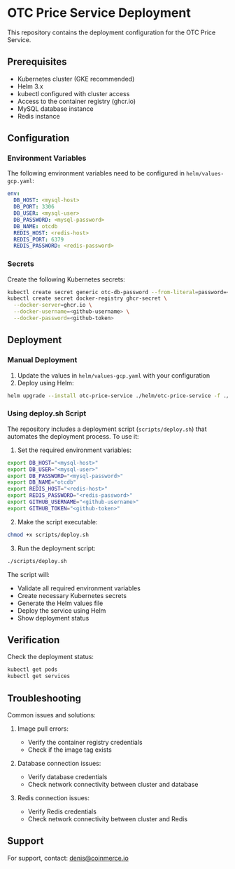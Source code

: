 # OTC Price Service Deployment

This repository contains the deployment configuration for the OTC Price Service.

## Prerequisites

- Kubernetes cluster (GKE recommended)
- Helm 3.x
- kubectl configured with cluster access
- Access to the container registry (ghcr.io)
- MySQL database instance
- Redis instance

## Configuration

### Environment Variables

The following environment variables need to be configured in `helm/values-gcp.yaml`:

```yaml
env:
  DB_HOST: <mysql-host>
  DB_PORT: 3306
  DB_USER: <mysql-user>
  DB_PASSWORD: <mysql-password>
  DB_NAME: otcdb
  REDIS_HOST: <redis-host>
  REDIS_PORT: 6379
  REDIS_PASSWORD: <redis-password>
```

### Secrets

Create the following Kubernetes secrets:

```bash
kubectl create secret generic otc-db-password --from-literal=password=<mysql-password>
kubectl create secret docker-registry ghcr-secret \
  --docker-server=ghcr.io \
  --docker-username=<github-username> \
  --docker-password=<github-token>
```

## Deployment

### Manual Deployment

1. Update the values in `helm/values-gcp.yaml` with your configuration
2. Deploy using Helm:

```bash
helm upgrade --install otc-price-service ./helm/otc-price-service -f ./helm/values-gcp.yaml
```

### Using deploy.sh Script

The repository includes a deployment script (`scripts/deploy.sh`) that automates the deployment process. To use it:

1. Set the required environment variables:
```bash
export DB_HOST="<mysql-host>"
export DB_USER="<mysql-user>"
export DB_PASSWORD="<mysql-password>"
export DB_NAME="otcdb"
export REDIS_HOST="<redis-host>"
export REDIS_PASSWORD="<redis-password>"
export GITHUB_USERNAME="<github-username>"
export GITHUB_TOKEN="<github-token>"
```

2. Make the script executable:
```bash
chmod +x scripts/deploy.sh
```

3. Run the deployment script:
```bash
./scripts/deploy.sh
```

The script will:
- Validate all required environment variables
- Create necessary Kubernetes secrets
- Generate the Helm values file
- Deploy the service using Helm
- Show deployment status

## Verification

Check the deployment status:

```bash
kubectl get pods
kubectl get services
```

## Troubleshooting

Common issues and solutions:

1. Image pull errors:
   - Verify the container registry credentials
   - Check if the image tag exists

2. Database connection issues:
   - Verify database credentials
   - Check network connectivity between cluster and database

3. Redis connection issues:
   - Verify Redis credentials
   - Check network connectivity between cluster and Redis

## Support

For support, contact: denis@coinmerce.io 